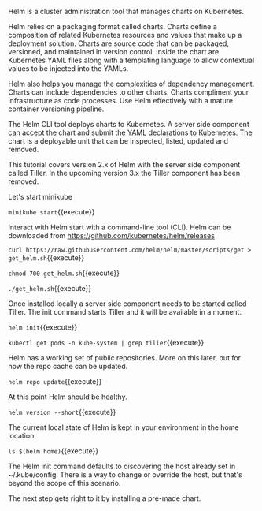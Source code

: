 Helm is a cluster administration tool that manages charts on Kubernetes.

Helm relies on a packaging format called charts. Charts define a composition of related Kubernetes resources and values that make up a deployment solution. Charts are source code that can be packaged, versioned, and maintained in version control. Inside the chart are Kubernetes YAML files along with a templating language to allow contextual values to be injected into the YAMLs.

Helm also helps you manage the complexities of dependency management. Charts can include dependencies to other charts. Charts compliment your infrastructure as code processes. Use Helm effectively with a mature container versioning pipeline.

The Helm CLI tool deploys charts to Kubernetes. A server side component can accept the chart and submit the YAML declarations to Kubernetes. The chart is a deployable unit that can be inspected, listed, updated and removed.

This tutorial covers version 2.x of Helm with the server side component called Tiller. In the upcoming version 3.x the Tiller component has been removed.

Let's start minikube

``minikube start``{{execute}}

Interact with Helm start with a command-line tool (CLI). Helm can be downloaded from https://github.com/kubernetes/helm/releases

``curl https://raw.githubusercontent.com/helm/helm/master/scripts/get > get_helm.sh``{{execute}}

``chmod 700 get_helm.sh``{{execute}}

``./get_helm.sh``{{execute}}

Once installed locally a server side component needs to be started called Tiller. The init command starts Tiller and it will be available in a moment.

``helm init``{{execute}}

``kubectl get pods -n kube-system | grep tiller``{{execute}}

Helm has a working set of public repositories. More on this later, but for now the repo cache can be updated.

``helm repo update``{{execute}}

At this point Helm should be healthy.

``helm version --short``{{execute}}

The current local state of Helm is kept in your environment in the home location.

``ls $(helm home)``{{execute}}

The Helm init command defaults to discovering the host already set in ~/.kube/config. There is a way to change or override the host, but that's beyond the scope of this scenario.

The next step gets right to it by installing a pre-made chart.
